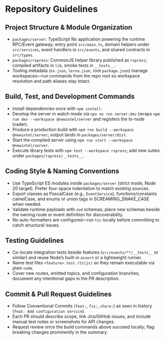 # Repository Guidelines

## Project Structure & Module Organization
- `packages/server`: TypeScript Nx application powering the runtime RPC/Event gateway; entry point `src/main.ts`, domain helpers under `src/services`, event handlers in `src/events`, and shared contracts in `src/types`.
- `packages/rxpress`: CommonJS helper library published as `rxpress`; compiled artifacts in `lib`, smoke tests in `__tests__`.
- Tooling metadata (`nx.json`, `lerna.json`, root `package.json`) manage workspaces—run commands from the repo root so workspace resolution and path aliases stay intact.

## Build, Test, and Development Commands
- Install dependencies once with `npm install`.
- Develop the server in watch mode via `npx nx run server:dev` (wraps `npm run dev --workspace @newintel/server` and registers the ts-node loader).
- Produce a production build with `npm run build --workspace @newintel/server`; output lands in `packages/server/dist`.
- Start the compiled server using `npm run start --workspace @newintel/server`.
- Execute library tests with `npm test --workspace rxpress`; add new suites under `packages/rxpress/__tests__`.

## Coding Style & Naming Conventions
- Use TypeScript ES modules inside `packages/server` (strict mode, Node 20 target). Prefer four-space indentation to match existing sources.
- Export classes as PascalCase (e.g., `EventService`), functions/constants camelCase, and enums or union tags in SCREAMING_SNAKE_CASE when needed.
- Validate runtime payloads with `zod` schemas; place new schemas beside the owning route or event definition for discoverability.
- No auto-formatters are configured—run `tsc` locally before committing to catch structural issues.

## Testing Guidelines
- Co-locate integration tests beside features (`src/events/**/__tests__` or similar) and reuse Node’s built-in `assert` or a lightweight runner.
- Name test files `<feature>.test.(ts|js)` so they remain executable via plain `node`.
- Cover new routes, emitted topics, and configuration branches; document any intentional gaps in the PR description.

## Commit & Pull Request Guidelines
- Follow Conventional Commits (`feat:`, `fix:`, `chore:`) as seen in history (`feat: Add configuration service`).
- Each PR should describe scope, link Jira/GitHub issues, and include manual test notes or screenshots for API changes.
- Request review once the build commands above succeed locally; flag breaking changes prominently in the summary.
